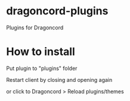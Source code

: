 # dragoncord-plugins
Plugins for Dragoncord

# How to install
Put plugin to "plugins" folder

Restart client by closing and opening again

or click to Dragoncord > Reload plugins/themes
